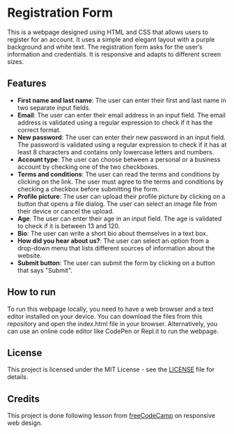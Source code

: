# Registration Form

This is a webpage designed using HTML and CSS that allows users to register for an account. It uses a simple and elegant layout with a purple background and white text. The registration form asks for the user’s information and credentials. It is responsive and adapts to different screen sizes.

## Features

- **First name and last name**: The user can enter their first and last name in two separate input fields.
- **Email**: The user can enter their email address in an input field. The email address is validated using a regular expression to check if it has the correct format.
- **New password**: The user can enter their new password in an input field. The password is validated using a regular expression to check if it has at least 8 characters and contains only lowercase letters and numbers.
- **Account type**: The user can choose between a personal or a business account by checking one of the two checkboxes.
- **Terms and conditions**: The user can read the terms and conditions by clicking on the link. The user must agree to the terms and conditions by checking a checkbox before submitting the form.
- **Profile picture**: The user can upload their profile picture by clicking on a button that opens a file dialog. The user can select an image file from their device or cancel the upload.
- **Age**: The user can enter their age in an input field. The age is validated to check if it is between 13 and 120.
- **Bio**: The user can write a short bio about themselves in a text box.
- **How did you hear about us?**: The user can select an option from a drop-down menu that lists different sources of information about the website.
- **Submit button**: The user can submit the form by clicking on a button that says "Submit".

## How to run

To run this webpage locally, you need to have a web browser and a text editor installed on your device. You can download the files from this repository and open the index.html file in your browser. Alternatively, you can use an online code editor like CodePen or Repl.it to run the webpage.

## License

This project is licensed under the MIT License - see the [LICENSE](LICENSE) file for details.

## Credits

This project is done following lesson from [freeCodeCamp](https://www.freecodecamp.org/learn/2022/responsive-web-design/learn-css-colors-by-building-a-set-of-colored-markers/step-1) on responsive web design.